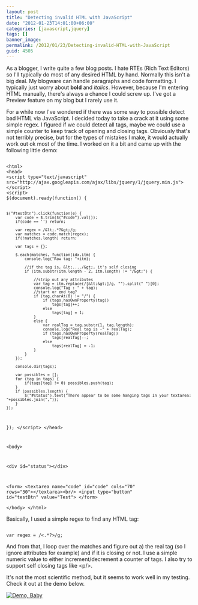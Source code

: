 ```yaml
---
layout: post
title: "Detecting invalid HTML with JavaScript"
date: "2012-01-23T14:01:00+06:00"
categories: [javascript,jquery]
tags: []
banner_image: 
permalink: /2012/01/23/Detecting-invalid-HTML-with-JavaScript
guid: 4505
---
```


As a blogger, I write quite a few blog posts. I hate RTEs (Rich Text Editors) so I'll typically do most of any desired HTML by hand. Normally this isn't a big deal. My blogware can handle paragraphs and code formatting. I typically just worry about <b>bold</b> and <i>italics</i>. However, because I'm entering HTML manually, there's always a chance I could screw up. I've got a Preview feature on my blog but I rarely use it.
<!--more-->
<p/>

For a while now I've wondered if there was some way to possible detect bad HTML via JavaScript. I decided today to take a crack at it using some simple regex. I figured if we could detect all tags, maybe we could use a simple counter to keep track of opening and closing tags. Obviously that's not terribly precise, but for the types of mistakes I make, it would actually work out ok most of the time. I worked on it a bit and came up with the following little demo:

<p/>

<code>
&lt;html&gt;
&lt;head&gt;
&lt;script type="text/javascript" src="http://ajax.googleapis.com/ajax/libs/jquery/1/jquery.min.js"&gt;&lt;/script&gt;
&lt;script&gt;
$(document).ready(function() {

	$("#testBtn").click(function(e) {
		var code = $.trim($("#code").val());
		if(code == '') return;
		
		var regex = /&lt;.*?&gt;/g;
		var matches = code.match(regex);
		if(!matches.length) return;
		
		var tags = {};
		
		$.each(matches, function(idx,itm) {
			console.log("Raw tag: "+itm);

			//if the tag is, &lt;..../&gt;, it's self closing
			if (itm.substr(itm.length - 2, itm.length) != "/&gt;") {
			
				//strip out any attributes
				var tag = itm.replace(/[&lt;&gt;]/g, "").split(" ")[0];
				console.log("Tag : " + tag);
				//start or end tag?
				if (tag.charAt(0) != "/") {
					if (tags.hasOwnProperty(tag)) 
						tags[tag]++;
					else 
						tags[tag] = 1;
				}
				else {
					var realTag = tag.substr(1, tag.length);
					console.log("Real tag is -" + realTag);
					if (tags.hasOwnProperty(realTag)) 
						tags[realTag]--;
					else 
						tags[realTag] = -1;
				}
			}
		});

		console.dir(tags);
		
		var possibles = [];
		for (tag in tags) {
			if(tags[tag] != 0) possibles.push(tag);
		}
		if (possibles.length) {
			$("#status").text("There appear to be some hanging tags in your textarea: "+possibles.join(","));
		}
	});
	

});
&lt;/script&gt;
&lt;/head&gt;

&lt;body&gt;

&lt;div id="status"&gt;&lt;/div&gt;

&lt;form&gt;
	&lt;textarea name="code" id="code" cols="70" rows="30"&gt;&lt;/textarea&gt;&lt;br/&gt;
	&lt;input type="button" id="testBtn" value="Test"&gt;
&lt;/form&gt;	
&lt;/body&gt;
&lt;/html&gt;
</code>

<p/>

Basically, I used a simple regex to find any HTML tag:

<p/>

<code>
var regex = /&lt;.*?&gt;/g;
</code>

<p/>

And from that, I loop over the matches and figure out a) the real tag (so I ignore attributes for example) and if it is closing or not. I use a simple numeric value to either increment/decrement a counter of tags. I also try to support self closing tags like &lt;p/&gt;. 

<p/>

It's not the most scientific method, but it seems to work well in my testing. Check it out at the demo below.

<p/>

<a href="http://www.raymondcamden.com/demos/2012/jan/23/test.html"><img src="https://static.raymondcamden.com/images/icon_128.png" title="Demo, Baby" border="0"></a>